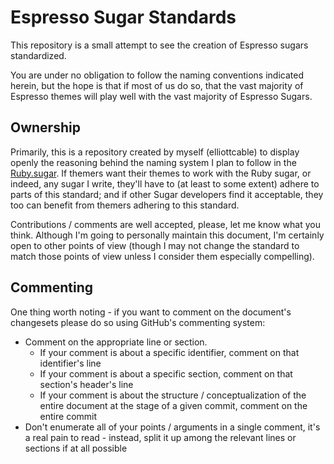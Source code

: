 Espresso Sugar Standards
========================
This repository is a small attempt to see the creation of Espresso sugars
standardized.

You are under no obligation to follow the naming conventions indicated herein,
but the hope is that if most of us do so, that the vast majority of Espresso
themes will play well with the vast majority of Espresso Sugars.

Ownership
---------
Primarily, this is a repository created by myself (elliottcable) to display
openly the reasoning behind the naming system I plan to follow in the
[Ruby.sugar](http://github.com/elliottcable/ruby.sugar/ "elliottcable's Ruby.sugar on GitHub").
If themers want their themes to work with the Ruby sugar, or indeed, any sugar
I write, they'll have to (at least to some extent) adhere to parts of this
standard; and if other Sugar developers find it acceptable, they too can
benefit from themers adhering to this standard.

Contributions / comments are well accepted, please, let me know what you think.
Although I'm going to personally maintain this document, I'm certainly open to
other points of view (though I may not change the standard to match those
points of view unless I consider them especially compelling).

Commenting
----------
One thing worth noting - if you want to comment on the document's changesets
please do so using GitHub's commenting system:

- Comment on the appropriate line or section.
  - If your comment is about a specific identifier, comment on that
    identifier's line
  - If your comment is about a specific section, comment on that section's
    header's line
  - If your comment is about the structure / conceptualization of the entire
    document at the stage of a given commit, comment on the entire commit
- Don't enumerate all of your points / arguments in a single comment, it's a
  real pain to read - instead, split it up among the relevant lines or
  sections if at all possible
